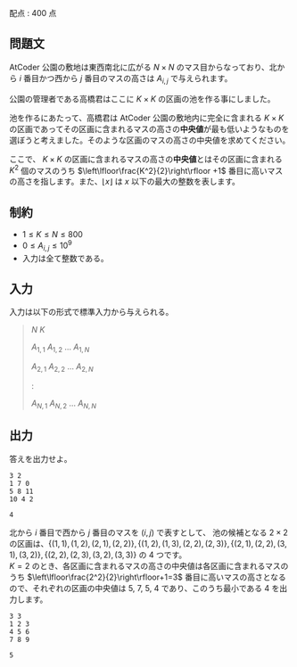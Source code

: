 配点 : $400$ 点

## 問題文

AtCoder 公園の敷地は東西南北に広がる $N\times N$ のマス目からなっており、北から $i$ 番目かつ西から $j$ 番目のマスの高さは $A_{i,j}$ で与えられます。

公園の管理者である高橋君はここに $K \times K$ の区画の池を作る事にしました。

池を作るにあたって、高橋君は AtCoder 公園の敷地内に完全に含まれる $K \times K$ の区画であってその区画に含まれるマスの高さの**中央値**が最も低いようなものを選ぼうと考えました。そのような区画のマスの高さの中央値を求めてください。

ここで、 $K \times K$ の区画に含まれるマスの高さの**中央値**とはその区画に含まれる $K^2$ 個のマスのうち $\left\lfloor\frac{K^2}{2}\right\rfloor +1$ 番目に高いマスの高さを指します。また、$\lfloor x\rfloor$ は $x$ 以下の最大の整数を表します。

## 制約

- $1 \leq K \leq N \leq 800$
- $0 \leq A_{i,j} \leq 10^9$
- 入力は全て整数である。

## 入力

入力は以下の形式で標準入力から与えられる。

> $N$ $K$
> 
> $A_{1,1}$ $A_{1,2}$ $\ldots$ $A_{1,N}$
> 
> $A_{2,1}$ $A_{2,2}$ $\ldots$ $A_{2,N}$
> 
> $:$
> 
> $A_{N,1}$ $A_{N,2}$ $\ldots$ $A_{N,N}$

## 出力

答えを出力せよ。

```input1
3 2
1 7 0
5 8 11
10 4 2
```

```output1
4
```

北から $i$ 番目で西から $j$ 番目のマスを $(i,j)$ で表すとして、
池の候補となる $2\times 2$ の区画は、$\{(1,1),(1,2),(2,1),(2,2)\}, \{(1,2),(1,3),(2,2),(2,3)\}, \{(2,1),(2,2),(3,1),(3,2)\}, \{(2,2),(2,3),(3,2),(3,3)\}$ の $4$ つです。<br>
$K=2$ のとき、各区画に含まれるマスの高さの中央値は各区画に含まれるマスのうち $\left\lfloor\frac{2^2}{2}\right\rfloor+1=3$ 番目に高いマスの高さとなるので、それぞれの区画の中央値は $5$, $7$, $5$, $4$ であり、このうち最小である $4$ を出力します。

```input2
3 3
1 2 3
4 5 6
7 8 9
```

```output2
5
```